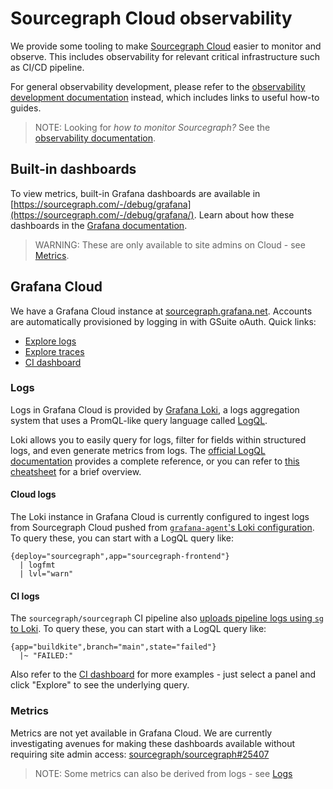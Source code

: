 # Sourcegraph Cloud observability

We provide some tooling to make [Sourcegraph Cloud](../../process/deployments/instances.md#sourcegraph-cloud) easier to monitor and observe. This includes observability for relevant critical infrastructure such as CI/CD pipeline.

For general observability development, please refer to the [observability development documentation](https://docs.sourcegraph.com/dev/background-information/observability) instead, which includes links to useful how-to guides.

> NOTE: Looking for _how to monitor Sourcegraph?_ See the [observability documentation](https://docs.sourcegraph.com/admin/observability).

## Built-in dashboards

To view metrics, built-in Grafana dashboards are available in [https://sourcegraph.com/-/debug/grafana](https://sourcegraph.com/-/debug/grafana/). Learn about how these dashboards in the [Grafana documentation](https://docs.sourcegraph.com/admin/observability/metrics#grafana).

> WARNING: These are only available to site admins on Cloud - see [Metrics](#metrics).

## Grafana Cloud

We have a Grafana Cloud instance at [sourcegraph.grafana.net](https://sourcegraph.grafana.net/). Accounts are automatically provisioned by logging in with GSuite oAuth. Quick links:

- [Explore logs](https://sourcegraph.grafana.net/explore?orgId=1&left=%5B%22now-1h%22,%22now%22,%22grafanacloud-sourcegraph-logs%22,%7B%22refId%22:%22A%22,%22expr%22:%22%7Bdeploy%3D%5C%22sourcegraph%5C%22%7D%22%7D%5D)
- [Explore traces](https://sourcegraph.grafana.net/explore?orgId=1&left=%5B%22now-1h%22,%22now%22,%22grafanacloud-sourcegraph-traces%22,%7B%22refId%22:%22A%22%7D%5D)
- [CI dashboard](https://sourcegraph.grafana.net/d/iBBWbxFnk/ci?orgId=1)

### Logs

Logs in Grafana Cloud is provided by [Grafana Loki](https://grafana.com/oss/loki/), a logs aggregation system that uses a PromQL-like query language called [LogQL](https://grafana.com/docs/loki/latest/logql/).

Loki allows you to easily query for logs, filter for fields within structured logs, and even generate metrics from logs. The [official LogQL documentation](https://grafana.com/docs/loki/latest/logql/) provides a complete reference, or you can refer to [this cheatsheet](https://megamorf.gitlab.io/cheat-sheets/loki/) for a brief overview.

#### Cloud logs

The Loki instance in Grafana Cloud is currently configured to ingest logs from Sourcegraph Cloud pushed from [`grafana-agent`'s Loki configuration](https://github.com/sourcegraph/deploy-sourcegraph-cloud/blob/release/configure/grafana-agent/grafana-agent.ConfigMap.yaml#L58). To query these, you can start with a LogQL query like:

```logql
{deploy="sourcegraph",app="sourcegraph-frontend"}
  | logfmt
  | lvl="warn"
```

#### CI logs

The `sourcegraph/sourcegraph` CI pipeline also [uploads pipeline logs using `sg` to Loki](https://sourcegraph.com/github.com/sourcegraph/sourcegraph/-/blob/enterprise/dev/upload-build-logs.sh). To query these, you can start with a LogQL query like:

```logql
{app="buildkite",branch="main",state="failed"}
  |~ "FAILED:"
```

Also refer to the [CI dashboard](https://sourcegraph.grafana.net/d/iBBWbxFnk/ci?orgId=1) for more examples - just select a panel and click "Explore" to see the underlying query.

### Metrics

Metrics are not yet available in Grafana Cloud. We are currently investigating avenues for making these dashboards available without requiring site admin access: [sourcegraph/sourcegraph#25407](https://github.com/sourcegraph/sourcegraph/issues/25407)

> NOTE: Some metrics can also be derived from logs - see [Logs](#logs)
